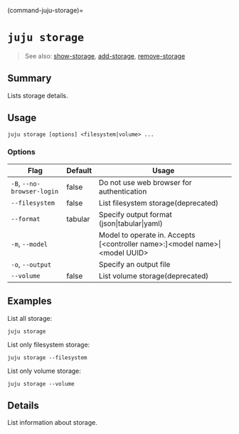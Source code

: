 (command-juju-storage)=
# `juju storage`
> See also: [show-storage](#show-storage), [add-storage](#add-storage), [remove-storage](#remove-storage)

## Summary
Lists storage details.

## Usage
```juju storage [options] <filesystem|volume> ...```

### Options
| Flag | Default | Usage |
| --- | --- | --- |
| `-B`, `--no-browser-login` | false | Do not use web browser for authentication |
| `--filesystem` | false | List filesystem storage(deprecated) |
| `--format` | tabular | Specify output format (json&#x7c;tabular&#x7c;yaml) |
| `-m`, `--model` |  | Model to operate in. Accepts [&lt;controller name&gt;:]&lt;model name&gt;&#x7c;&lt;model UUID&gt; |
| `-o`, `--output` |  | Specify an output file |
| `--volume` | false | List volume storage(deprecated) |

## Examples

List all storage:

    juju storage

List only filesystem storage:

    juju storage --filesystem

List only volume storage:

    juju storage --volume


## Details

List information about storage.